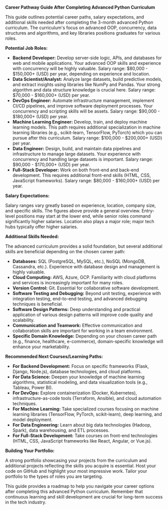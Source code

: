 **Career Pathway Guide After Completing Advanced Python Curriculum**

This guide outlines potential career paths, salary expectations, and additional skills needed after completing the 3-month advanced Python curriculum.  The curriculum's focus on advanced OOP, concurrency, data structures and algorithms, and key libraries positions graduates for various roles.

**Potential Job Roles:**

* **Backend Developer:**  Develop server-side logic, APIs, and databases for web and mobile applications.  Your advanced OOP skills and experience with concurrency will be highly valuable.  Salary range: $80,000 - $150,000+ (USD) per year, depending on experience and location.
* **Data Scientist/Analyst:** Analyze large datasets, build predictive models, and extract insights using libraries like NumPy and Pandas.  Your strong algorithm and data structure knowledge is crucial here. Salary range: $70,000 - $160,000+ (USD) per year.
* **DevOps Engineer:** Automate infrastructure management, implement CI/CD pipelines, and improve software deployment processes. Your concurrency and scripting skills will be assets. Salary range: $90,000 - $180,000+ (USD) per year.
* **Machine Learning Engineer:**  Develop, train, and deploy machine learning models. This path requires additional specialization in machine learning libraries (e.g., scikit-learn, TensorFlow, PyTorch) which you can pursue after this curriculum. Salary range: $100,000 - $200,000+ (USD) per year.
* **Data Engineer:** Design, build, and maintain data pipelines and infrastructure to manage large datasets. Your experience with concurrency and handling large datasets is important. Salary range: $90,000 - $170,000+ (USD) per year.
* **Full-Stack Developer:** Work on both front-end and back-end development.  This requires additional front-end skills (HTML, CSS, JavaScript frameworks). Salary range: $80,000 - $160,000+ (USD) per year.


**Salary Expectations:**

Salary ranges vary greatly based on experience, location, company size, and specific skills. The figures above provide a general overview. Entry-level positions may start at the lower end, while senior roles command significantly higher salaries.  Location also plays a major role; major tech hubs typically offer higher salaries.


**Additional Skills Needed:**

The advanced curriculum provides a solid foundation, but several additional skills are beneficial depending on the chosen career path:

* **Databases:**  SQL (PostgreSQL, MySQL, etc.), NoSQL (MongoDB, Cassandra, etc.).  Experience with database design and management is highly valuable.
* **Cloud Computing:**  AWS, Azure, GCP. Familiarity with cloud platforms and services is increasingly important for many roles.
* **Version Control:**  Git.  Essential for collaborative software development.
* **Software Testing and Debugging:**  Beyond unit testing, experience with integration testing, end-to-end testing, and advanced debugging techniques is beneficial.
* **Software Design Patterns:**  Deep understanding and practical application of various design patterns will improve code quality and scalability.
* **Communication and Teamwork:**  Effective communication and collaboration skills are important for working in a team environment.
* **Specific Domain Knowledge:**  Depending on your chosen career path (e.g., finance, healthcare, e-commerce), domain-specific knowledge will enhance your marketability.

**Recommended Next Courses/Learning Paths:**

* **For Backend Development:** Focus on specific frameworks (Flask, Django, Node.js), database technologies, and cloud platforms.
* **For Data Science:**  Deepen your knowledge of machine learning algorithms, statistical modeling, and data visualization tools (e.g., Tableau, Power BI).
* **For DevOps:** Explore containerization (Docker, Kubernetes), infrastructure-as-code tools (Terraform, Ansible), and cloud automation techniques.
* **For Machine Learning:** Take specialized courses focusing on machine learning libraries (TensorFlow, PyTorch, scikit-learn), deep learning, and model deployment.
* **For Data Engineering:** Learn about big data technologies (Hadoop, Spark), data warehousing, and ETL processes.
* **For Full-Stack Development:**  Take courses on front-end technologies (HTML, CSS, JavaScript frameworks like React, Angular, or Vue.js).

**Building Your Portfolio:**

A strong portfolio showcasing your projects from the curriculum and additional projects reflecting the skills you acquire is essential.  Host your code on GitHub and highlight your most impressive work.  Tailor your portfolio to the types of roles you are targeting.

This guide provides a roadmap to help you navigate your career options after completing this advanced Python curriculum.  Remember that continuous learning and skill development are crucial for long-term success in the tech industry.